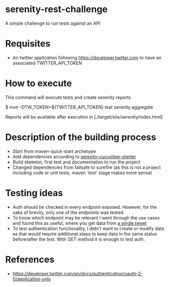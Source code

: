 # serenity-rest-challenge
A simple challenge to run tests against an API

# Requisites
- An twitter application following https://developer.twitter.com to have an associated TWITTER_API_TOKEN

# How to execute

This command will execute tests and create serenity reports

$ mvn -DTW_TOKEN=${TWITTER_API_TOKEN} test serenity:aggregate

Reports will be available after execution in [./target/site/serenity/index.html]

# Description of the building process

- Start from maven-quick-start archetype
- Add dependencies according to [serenity-cucumber-starter](https://github.com/serenity-bdd/serenity-cucumber-starter/blob/master/pom.xml)
- Build skeleton, first test and documentation to run the project
- Changed dependencies from failsafe to surefire (as this is not a project including code or unit tests, maven 'test' stage makes more sense)

# Testing ideas
- Auth should be checked in every endpoint exposed. However, for the sake of brevity, only one of the endpoints was tested.
- To know which endpoint may be relevant I went through the use cases and found this as useful, where you get data from [a single tweet](https://developer.twitter.com/en/docs/tutorials/measure-tweet-performance)
- To test authentication functionality, I didn't want to create or modify data as that would require additional steps to keep data in the same status before/after the test. With GET method it is enough to test auth.



# References
-  https://developer.twitter.com/en/docs/authentication/oauth-2-0/application-only